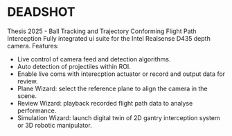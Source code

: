 # DEADSHOT
Thesis 2025 - Ball Tracking and Trajectory Conforming Flight Path Interception
Fully integrated ui suite for the Intel Realsense D435 depth camera.
Features:
  - Live control of camera feed and detection algorithms.
  - Auto detection of projectiles within ROI.
  - Enable live coms with interecption actuator or record and output data for review.
  - Plane Wizard: select the reference plane to align the camera in the scene.
  - Review Wizard: playback recorded flight path data to analyse performance.
  - Simulation Wizard: launch digital twin of 2D gantry interception system or 3D robotic manipulator.
